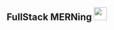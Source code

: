 <h2> FullStack MERNing <img src="https://media.giphy.com/media/WUlplcMpOCEmTGBtBW/giphy.gif" width="30"> 
  </h2>
